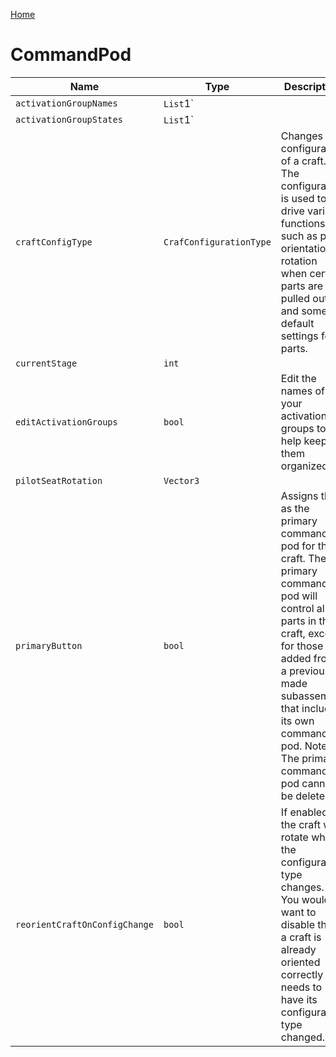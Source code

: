[Home](https://wnp78.github.io/Sr2Xml/)

# CommandPod


|Name|Type|Description|
|--|--|--|
|`activationGroupNames`|`List`1`||
|`activationGroupStates`|`List`1`||
|`craftConfigType`|`CrafConfigurationType`|Changes the configuration of a craft. The configuration is used to drive various functions such as pilot orientation, rotation when certain parts are pulled out, and some default settings for parts.|
|`currentStage`|`int`||
|`editActivationGroups`|`bool`|Edit the names of your activation groups to help keep them organized.|
|`pilotSeatRotation`|`Vector3`||
|`primaryButton`|`bool`|Assigns this as the primary command pod for the craft. The primary command pod will control all parts in the craft, except for those added from a previously made subassembly that included its own command pod. Note: The primary command pod cannot be deleted.|
|`reorientCraftOnConfigChange`|`bool`|If enabled, the craft will rotate when the configuration type changes.  You would want to disable this if a craft is already oriented correctly but needs to have its configuration type changed.|


